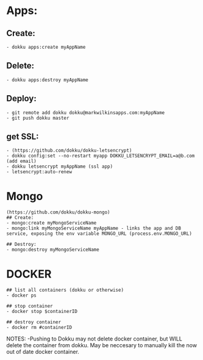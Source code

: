 # Apps:
 ## Create:
    - dokku apps:create myAppName

 ## Delete:
    - dokku apps:destroy myAppName

 ## Deploy:
    - git remote add dokku dokku@markwilkinsapps.com:myAppName
    - git push dokku master

 ## get SSL:
    - (https://github.com/dokku/dokku-letsencrypt)
    - dokku config:set --no-restart myapp DOKKU_LETSENCRYPT_EMAIL=a@b.com (add email)
    - dokku letsencrypt myAppName (ssl app)
    - letsencrypt:auto-renew

# Mongo
    (https://github.com/dokku/dokku-mongo)
    ## Create:
    - mongo:create myMongoServiceName
    - mongo:link myMongoServiceName myAppName - links the app and DB service, exposing the env variable MONGO_URL (process.env.MONGO_URL)

    ## Destroy:
    - mongo:destroy myMongoServiceName


# DOCKER
    ## list all containers (dokku or otherwise)
    - docker ps
    
    ## stop container
    - docker stop $containerID
    
    ## destroy container
    - docker rm #containerID

NOTES:
    -Pushing to Dokku may not delete docker container, but WILL delete the container from dokku. May be neccesary to manually kill the now out of date docker container.